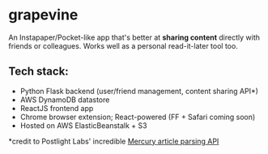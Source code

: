 # grapevine

An Instapaper/Pocket-like app that's better at **sharing content** directly with friends or colleagues. Works well as a personal read-it-later tool too.

## Tech stack:
- Python Flask backend (user/friend management, content sharing API*)
- AWS DynamoDB datastore
- ReactJS frontend app
- Chrome browser extension; React-powered (FF + Safari coming soon)
- Hosted on AWS ElasticBeanstalk + S3

*credit to Postlight Labs' incredible [Mercury article parsing API](https://mercury.postlight.com/web-parser/)
